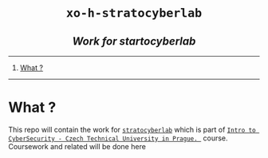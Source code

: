 <h1 align="center"><code>xo-h-stratocyberlab</code></h1>
<h2 align="center"><i>Work for startocyberlab</i></h2>

---

1. [What ?](#what-)

---

# What ?

This repo will contain the work for [`stratocyberlab`](https://github.com/stratosphereips/stratocyberlab) which is part of [`Intro to CyberSecurity - Czech Technical University in Prague. `](https://cybersecurity.bsy.fel.cvut.cz/) course. Coursework and related will be done here
